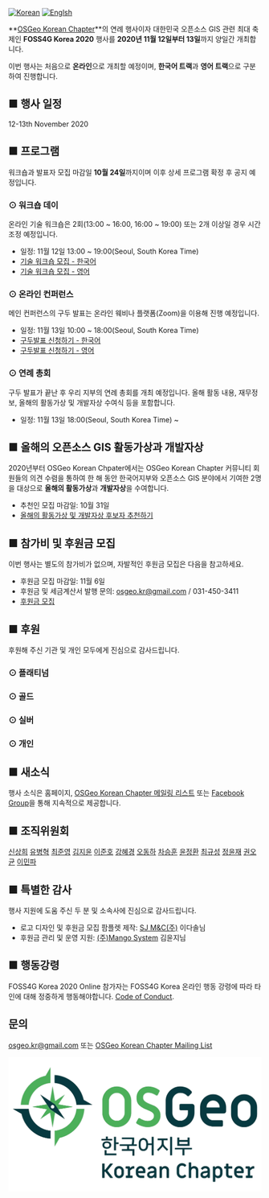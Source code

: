 [![Korean](https://img.shields.io/badge/language-Korean-blue.svg)](https://foss4g.osgeo.kr/)
[![Englsh](https://img.shields.io/badge/language-English-orange.svg)](README-en)

**[OSGeo Korean Chapter](https://www.osgeo.kr/)**의 연례 행사이자 대한민국 오픈소스 GIS 관련 최대 축제인 **FOSS4G Korea 2020** 행사를 **2020년 11월 12일부터 13일**까지 양일간 개최합니다.

이번 행사는 처음으로 **온라인**으로 개최할 예정이며, **한국어 트랙**과 **영어 트랙**으로 구분하여 진행합니다.

## ■ 행사 일정
12-13th November 2020

## ■ 프로그램
워크숍과 발표자 모집 마감일 **10월 24일**까지이며 이후 상세 프로그램 확정 후 공지 예정입니다.

### ⊙ 워크숍 데이
온라인 기술 워크숍은 2회(13:00 ~ 16:00, 16:00 ~ 19:00) 또는 2개 이상일 경우 시간 조정 예정입니다.

  - 일정: 11월 12일 13:00 ~ 19:00(Seoul, South Korea Time)
  - [기술 워크숍 모집 - 한국어](https://docs.google.com/spreadsheets/d/1lyPPPjkQuBEgSRoautad0lGpyDeWOZSMr0ymF2NRkfA/edit#gid=0)
  - [기술 워크숍 모집 - 영어](https://docs.google.com/spreadsheets/d/1lyPPPjkQuBEgSRoautad0lGpyDeWOZSMr0ymF2NRkfA/edit#gid=0)

### ⊙ 온라인 컨퍼런스
메인 컨퍼런스의 구두 발표는 온라인 웨비나 플랫폼(Zoom)을 이용해 진행 예정입니다.

  - 일정: 11월 13일 10:00 ~ 18:00(Seoul, South Korea Time)
  - [구두발표 신청하기 - 한국어](https://forms.gle/9GkJ8bUEEcr5H41w5)
  - [구두발표 신청하기 - 영어]()

### ⊙ 연례 총회
구두 발표가 끝난 후 우리 지부의 연례 총회를 개최 예정입니다. 올해 활동 내용, 재무정보, 올해의 활동가상 및 개발자상 수여식 등을 포함합니다.

  - 일정: 11월 13일 18:00(Seoul, South Korea Time) ~

## ■ 올해의 오픈소스 GIS 활동가상과 개발자상
2020년부터 OSGeo Korean Chpater에서는 OSGeo Korean Chapter 커뮤니티 회원들의 의견 수렴을 통하여
한 해 동안 한국어지부와 오픈소스 GIS 분야에서 기여한 2명을 대상으로 **올해의 활동가상**과 **개발자상**을 수여합니다.
  - 추천인 모집 마감일: 10월 31일
  - [올해의 활동가상 및 개발자상 후보자 추천하기](https://forms.gle/QtEKGrLuAuTSRX5D8)

## ■ 참가비 및 후원금 모집
이번 행사는 별도의 참가비가 없으며, 자발적인 후원금 모집은 다음을 참고하세요.
  - 후원금 모집 마감일: 11월 6일    
  - 후원금 및 세금계산서 발행 문의: [osgeo.kr@gmail.com](mailto:osgeo.kr@gmail.com) / 031-450-3411     
  - [후원금 모집](sponsor)

## ■ 후원
후원해 주신 기관 및 개인 모두에게 진심으로 감사드립니다.  
### ⊙ 플래티넘

### ⊙ 골드

### ⊙ 실버

### ⊙ 개인

## ■ 새소식
행사 소식은 홈페이지, [OSGeo Korean Chapter 메일링 리스트](http://groups.google.com/group/osgeo-kr) 또는 [Facebook Group](https://www.facebook.com/groups/OSGeoKR)을 통해 지속적으로 제공합니다.

## ■ 조직위원회
[신상희](shshin@gaia3d.com) [유병혁](bhyu@knps.or.kr) [최준영](novacite@gmail.com) [김지윤](aliasgis@gmail.com) [이준호](juno1238@gmail.com) 
[강혜경](hkkang@krihs.re.kr) [오동하](dongha@bdi.re.kr) [차승훈](kacgung@gmail.com) [윤정환](lenablue12@gmail.com) [최규성](kyusung.choi@gmail.com) 
[정윤재](choung12osu@gmail.com) [권오균](kok02@lx.or.kr) [이민파](mapplus@gmail.com)

## ■ 특별한 감사
행사 지원에 도움 주신 두 분 및 소속사에 진심으로 감사드립니다.
  - 로고 디자인 및 후원금 모집 팜플렛 제작: [SJ M&C(주)](https://www.sjmnc.kr/) 이다솔님
  - 후원금 관리 및 운영 지원: [(주)Mango System](http://www.mangosystem.com/) 김윤지님

## ■ 행동강령
FOSS4G Korea 2020 Online 참가자는 FOSS4G Korea 온라인 행동 강령에 따라 타인에 대해 정중하게 행동해야합니다. [Code of Conduct](code-of-conduct-en).

## 문의
[osgeo.kr@gmail.com](mailto:osgeo.kr@gmail.com) 또는 [OSGeo Korean Chapter Mailing List](http://groups.google.com/group/osgeo-kr)

![OSGeo Korean Chapter](images/osgeo.kr-logo.png)
